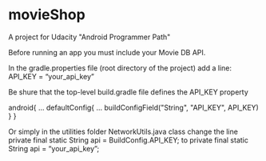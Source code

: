 # movieShop
A project for Udacity "Android Programmer Path"

Before running an app you must include your Movie DB API.

In the gradle.properties file (root directory of the project) add a line:
API_KEY = “your_api_key”

Be shure that the top-level build.gradle file defines the API_KEY property

android{
  ...
  defaultConfig{
    ...
    buildConfigField("String", "API_KEY", API_KEY)
  }
}

Or simply in the utilities folder NetworkUtils.java class change the line
private final static String api = BuildConfig.API_KEY;
to
private final static String api = “your_api_key”;
